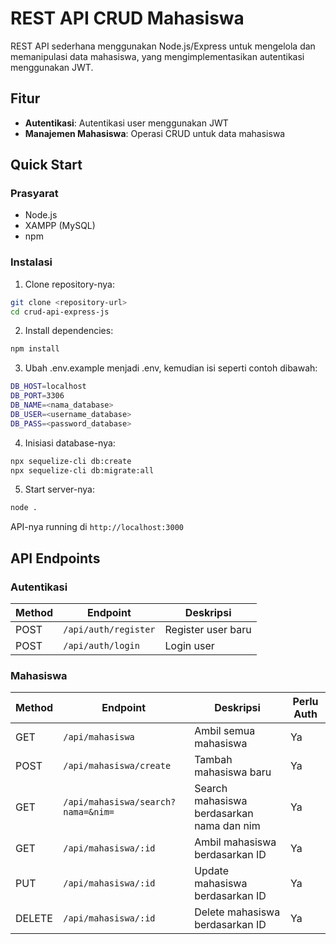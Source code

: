 # REST API CRUD Mahasiswa

REST API sederhana menggunakan Node.js/Express untuk mengelola dan memanipulasi data mahasiswa, yang mengimplementasikan autentikasi menggunakan JWT.

## Fitur

- **Autentikasi**: Autentikasi user menggunakan JWT
- **Manajemen Mahasiswa**: Operasi CRUD untuk data mahasiswa

## Quick Start

### Prasyarat

- Node.js
- XAMPP (MySQL)
- npm

### Instalasi

1. Clone repository-nya:
```bash
git clone <repository-url>
cd crud-api-express-js
```

2. Install dependencies:
```bash
npm install
```

3. Ubah .env.example menjadi .env, kemudian isi seperti contoh dibawah:
```bash
DB_HOST=localhost
DB_PORT=3306
DB_NAME=<nama_database>
DB_USER=<username_database>
DB_PASS=<password_database>
```

4. Inisiasi database-nya:
```bash
npx sequelize-cli db:create
npx sequelize-cli db:migrate:all
```

5. Start server-nya:
```bash
node .
```

API-nya running di `http://localhost:3000`

## API Endpoints

### Autentikasi

| Method | Endpoint | Deskripsi |
|--------|----------|-------------|
| POST | `/api/auth/register` | Register user baru |
| POST | `/api/auth/login` | Login user |

### Mahasiswa

 Method | Endpoint | Deskripsi | Perlu Auth |
|--------|----------|-------------|---------------|
| GET | `/api/mahasiswa` | Ambil semua mahasiswa | Ya |
| POST | `/api/mahasiswa/create` | Tambah mahasiswa baru | Ya |
| GET | `/api/mahasiswa/search?nama=&nim=` | Search mahasiswa berdasarkan nama dan nim | Ya |
| GET | `/api/mahasiswa/:id` | Ambil mahasiswa berdasarkan ID | Ya |
| PUT | `/api/mahasiswa/:id` | Update mahasiswa berdasarkan ID | Ya |
| DELETE | `/api/mahasiswa/:id` | Delete mahasiswa berdasarkan ID | Ya |